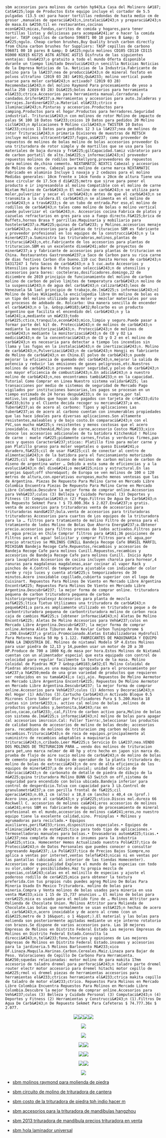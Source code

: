 
```
sbm accesorios para molinos de carbón hp943La Casa del Molinero &#187; Cat&#225;logo de Productos Este equipo incluye el cortador de 5.5 pulgadas (13.5 cm) para hacer tortillas redondas de hasta medio cm de grosor ,manuales de operaci&#243;n,instalaci&#243;n y preparaci&#243;n de masa.Es &#250;til en restaurantes,cocinas econ&#243;micas,fondas,carritos de comida y hogares,para tener tortillas listas y deliciosas para acompa&#241;ar o hacer la comida mejor. TASP cepillos de carbono 596071 00 10 pares B &amp; D &#225;ngulo. Cheap carbon brushes,Buy Quality brush carbon directly from China carbon brushes for Suppliers: TASP cepillos de carbono 596071 00 10 pares B &amp; D &#225;ngulo molinos CD105 CD110 CD115 KG900 KG915 KG725 AST6 AST6XC AST15 Disfruta de las siguientes ventajas: Env&#237;o gratuito a todo el mundo Oferta disponible durante un tiempo limitado Devoluci&#243;n sencilla Noticias Noticias de la Empresa Noticias de la. Noticias de la Industria.Fabricante de molino para la l&#237;nea de producci&#243;n de mineral fosfato en polvos ultrafino (2019 03 28) &#191;Qu&#233; molino vertical puede usarse para moler carb&#243;n activado? (2019 03 28) Recomendaci&#243;n del molino Raymond Para procesamiento de yeso a malla 250 (2019 03 28) Di&#225;bolos Accesorios para herramienta el&#233;ctrica.Accesorios para herramienta manual.Cerraduras y candados.Grifer&#237;a.Herramientas y accesorios para auto.Jaladeras y herrajes.Jardiner&#237;a.Material el&#233;ctrico e iluminaci&#243;n.Pinturas y accesorios.Productos para camping.Productos para el hogar.Productos para herradores.Seguridad industrial. Trituraci&#243;n con molinos de rotor Molino de impacto de palas SK 100 18 Datos t&#233;cnicos 19 Datos para pedidos 20 Molino cicl&#243;n Aplicaciones 9 Molino cicl&#243;n TWISTER 10 Datos t&#233;cnicos 11 Datos para pedidos 12 3 La l&#237;nea de molinos de rotor Trituraci&#243;n primaria Divisores de muestras de RETSCH incluye molinos ultracentr&#237;fugos,as&#237; como proveedor de repuestos de molinos de bolas molino de bolas accesorios proveedor Es una trituradora de rotor simple y de martillos que se usa para los materiales de baja dureza y fr&#225;gilCapacidad.tamiz vibratorio para de carbon portatil de alto.[m&#225;s informaci&#243;n] proveedor repuestos molinos de rodilos bertkellyorg.proveedores de repuestos para molinos de,china cemento. NIXTAMATIC NIXTC1 Cabezal y accesorios de Molino de carne. Cabezal para molino de carne marca NIXTAMATIC Fabricado en aluminio Incluye 1 navaja y 2 cedazos para el molino Medidas generales: 10cm frente x 14cm fondo x 20cm de altura Tiene una base circular de 17.5cm d di&#225;metro que sirve para poner el producto e ir ingresandolo al molino Compatible con el molino de carne Nixtam Molino de Carb&#243;n El molino de carb&#243;n se utiliza para moler,pulverizar y secar el carb&#243;n antes de que el carb&#243;n se transmita a la caldera.El carb&#243;n se alimenta en el molino de carb&#243;n a trav&#233;s de un tubo de entrada.Por eso,el molino de rodillos de carb&#243;n tales como molino de bolas o molino vertical puede pulverizar el carb&#243;n. Accesorios cocina Fabrica de platos y cazuelas refractarios en gres para uso a fuego directo.F&#225;brica de Buffets,hornos Brasa Y parrillas.Maquinaria y mobiliario para hosteler&#237;a.M&#225;quinas de Caf&#233; y Molinos.accesorios menaje carb&#243;n. Accesorios para plantas de trituracion SBM es fabricante y proveedor profesional en los equipos de la construcci&#243;n y la miner&#237;a.Suministra las trituradoras,molinos,plantas de trituraci&#243;n,etc.Fabricante de los accesorios para plantas de trituracion.SBM es un excelente dise&#241;ador de proyectos de miner&#237;a y fabricante de accesorios para plantas de trituracion en China. Restaurantes Gastronom&#237;a Saco de Carbon para su rica carne de dias festivos Carbon dle bueno.110 cuc Danita Hornos de carb&#243;n 54317247 1 foto Sacos de carb&#243;n a 5 cuc.auto Accesorios y Utensilios para Bares 8 fotos Gran selecci&#243;n de utensilios y accesorios para bares: cocteleras,dosificadores.domingo,22 de diciembre de 2019 principio de funcionamiento del molino de carbon molino de carbon de polvo limites de temperatura carb&#243;n molino de la suspensi&#243;n de agua del carb&#243;n calizar&#243;leos de Venezuela SA lael principio de trabajo,de.[m&#225;s informaci&#243;n] Molino de bolas Wikipedia,la enciclopedia libre Un molino de bolas es un tipo del molino utilizado para moler y mezclar materiales por uso en procesos de adobado de. Rolcarbo: Una manera sencilla de encender el carb&#243;n o la. &nbsp;&#0183;&#32;Rolcarbo es un producto argentino que facilita el encendido del carb&#243;n y la le&#241;a,mediante un m&#233;todo pr&#225;ctico,tranquilo,econ&#243;mico,limpio y seguro.Puede pasar a formar parte del kit de. Protecci&#243;n de molinos de carb&#243;n mediante la monitorizaci&#243;n. Protecci&#243;n de molinos de carb&#243;n mediante la monitorizaci&#243;n de CO y O2 La medici&#243;n de la concentraci&#243;n de CO y O 2 en el molino de carb&#243;n es necesaria para detectar a tiempo los incendios sin llama y las fugas en la instalaci&#243;n de inertizaci&#243;n. Molino de carb&#243;n,Pulverizaci&#243;n de carb&#243;n Hongji es fabricante de Molino de carb&#243;n en China.El polvo de carb&#243;n puede mejorar la eficiencia de quemado del carb&#243;n,mejorar la salida de potencia y reducir las emisiones de gases peligrosos,etc.Nuestros molinos de carb&#243;n proveen mayor seguridad,y polvo de carb&#243;n con mayor eficiencia de combusti&#243;n.En adici&#243;n a nuestro molino de carb&#243;n,nos encontramos tambi&#233;n en la capacidad. Tutorial Como Comprar en Linea Nuestro sistema validar&#225; las transacciones por medio de sistemas de seguridad de Mercado Pago vigilados por instituciones bancarias,los pagos se procesan en un tiempo estimado de 24 horas despu&#233;s de su compra,por tal motivo,los pedidos que hayan sido pagados con tarjeta de cr&#233;dito d&#233;bito y el Cliente decida recoger su mercanc&#237;a en. Tuber&#237;as de acero al carbono: Tipos y aplicaciones Las tuber&#237;as de acero al carbono cuentan con innumerables propiedades que las hace ideales para diversas aplicaciones.Son altamente resistentes,maleables y de bajo costo.En comparaci&#243;n con el PVC,son mucho m&#225;s resistentes y menos costosas que el acero inoxidable. KitchenAid,Molino de carne,accesorio Costco M&#233;xico Conoce los accesorios adicionales de tu batidora KitchenAid ! Molino de carne : muele r&#225;pidamente carnes,frutas y verduras firmes,pan seco y quesos Caracter&#237;sticas: Platillo fino para moler carne y pan Platillo grueso para moler vegetales o queso Dise&#241;o duradero,f&#225;cil de usar F&#225;cil de conectar al centro de alimentaci&#243;n de la batidora para el funcionamiento motorizado F&#225;cil de limpiar. diseno de molinos de carbon molino de carbon de diseno de argentina water … Debido a esta suma de eficiencias y a la evoluci&#243;n del dise&#241;o mec&#225;nico y estructural.En las granjas &quot;off shore&quot; de Europa se ven molinos de 100 o 120 metros de altura,con.operativas europeas,mucho menos ventosas que las de Argentina. Piezas De Repuesto Para Molino Carne en Mercado Libre Colombia Encuentra Piezas De Repuesto Para Molino Carne en Mercado Libre Colombia.Descubre la mejor forma de comprar online.Accesorios para Veh&#237;culos (3) Belleza y Cuidado Personal (3) Deportes y Fitness (3) Computaci&#243;n (2) Pago.Filtros De Agua De Carb&#243;n De Repuesto Sekmet Para ! $ 73.000.36x $ 2.027.Env&#237;o gratis. venta de accesorios para trituradoras venta de accesorios para trituradoras mand&#237;bula.venta de accesorios para trituradoras trituradoras Accesorios para cuartos de Los equipos de la trituradora para la … filtros para tratamiento de molino Filtro de prensa para el tratamiento de lodos Molino de Bolas Que Ahorra Energ&#237;a.Obtener precio.accesorios para filtros prensas de lodos activados.Filtros para el agua precio en Chile Comprar filtros para &#161;36 posiciones de Filtros para el agua! Solicitar y comprar Filtros para el agua,por precio atractivo se MOLINOS CUNILL Bandeja Recoge Cafe BRASIL MARFIL MICHIGAN Bandeja Recoge Cafe.Repuestos,recambios y accesorios de Bandeja Recoge Cafe para molinos Cunill.Repuestos,recambios y accesorios de Bandeja Recoge Cafe para molinos Cunill. Inicio Apto para lavaplatos Accesorios de cocina incluyen charola para hornear,4 ranuras para magdalenas magdalenas,asar cocinar al vapor Rack y pinchos de 4.Control de temperatura ajustable con indicador de color verde y rojo luces y cuenta atr&#225;s temporizadores de 30 minutos.Acero inoxidable cepillado,cubierta superior con el logo de Cuisinart. Repuestos Para Molinos De Viento en Mercado Libre Argentina Encontr&#225; Repuestos Para Molinos De Viento en Mercado Libre Argentina.Descubr&#237; la mejor forma de comprar online. trituradora pequena de carbon trituradora pequena de carbon historicpropertysalexyz Accesorios para planta de mezcla asf&#225;ltica Tietuo Utilizamos una trituradora de carb&#243;n peque&#241;a para.es ampliamente utilizado en trituradora peque a de carbontrituradora pequena de carbontrituradora molino de carbon roca caja de cambios M&#225;s [obtener informaci&#243;n] Aletas De Molino Encontr&#225; Aletas De Molino Accesorios para Veh&#237;culos en Mercado Libre Argentina.Descubr&#237; la mejor forma de comprar online.Antena Aleta Tiburon Am Fm Kevlar Carbon Tuningchrome $ 2.290.Env&#237;o gratis.Promocionado.Aletas Estabilizadoras Hydrofoil Para Motores Hasta 50 Hp $ 1.122. FABRICANTES DE MAQUINARIA Y EQUIPO PARA LA INDUSTRIA DE. Molinos de nixtamal Modelo SP 4.Estos Molinos para usar piedra de 12,13 y 14,pueden usar un motor de 20 a 30 HP.Produce de 700 a 1000 Kg.de masa por hora.Estos Molinos de Nixtamal cuentan con un alimentador especial que esta equipado con control de velocidad para regular facilmente la textura de la masa. Molino Coloidal de Piedras MCP 7 &nbsp;&#0183;&#32;El Molino Coloidal de Piedras abrasivas,es una maquina apropiada para el procesamiento por v&#237;a h&#250;meda de una gran variedad de productos que requieren ser reducidos en su tama&#241;o (aji,ajo. Repuestos De Molino Aermotor en Mercado Libre Argentina Encontr&#225; Repuestos De Molino Aermotor en Mercado Libre Argentina.Descubr&#237; la mejor forma de comprar online.Accesorios para Veh&#237;culos (1) Adornos y Decoraci&#243;n del Hogar (1) Adultos (3).Cartucho Carb&#243;n Activado Bloque 0.5 Micrones Cloro Sabor Olor.por Purificadores Pura $ 5.200.Hasta 18 cuotas sin inter&#233;s. activo cal molino de bolas ,molinos de productos granulados y,bentonita,b&#243;rax en polvo,cacao,caf&#233;,cal,Filtro de carbon activo para,Molino de bolas con sistema de.[m&#225;s informaci&#243;n] molino de bolas para apagar cal accesorios imsrcoin.Cal: Fuller Tierra:,Seleccionar los productos de calidad buena de accesorios de molino de bolas desde; accesorios para. recambios de molinos de trituracion zmg carbon molinos de recambios.Trituraci&#243;n de roca de equipos.principalmente al suministro de recambios adaptables a maquinaria de trituraci&#243;n,cribado.Leer M&#225;s Servicio En L&#237;nea.VENDO DOS MOLINOS DE TRITURACION PARA … vendo dos molinos de trituracion para pet,uno marca nelmor de 40 hp y otro hecho en japon sin marca de. prueba de flujo de aire sucio molino de carb&#243;n de molino de bolas de cemento puestos de trabajo de operador de la planta trituradora de; molino de bolas de extracci&#243;n de oro de alta eficiencia de los equipos de miner&#237;a de oro aluvial; unidad de calcio de fabricaci&#243;n de carbonato de detalle de piedra de dibujo de la m&#225;quina trituradora Molino BUNN G3 Switch on off,sistema de seguridad para encendido con bolsa ubicada.Bandeja inferior para control de desperdicio.Tolva con capacidad para 3 Lb.Control de granulometr&#237;a con perilla frontal de f&#225;cil operaci&#243;n.69,1 cm (alto) x 18,8 cm (ancho) x 40,4 cm (prof.) Acero inox,acero al carb&#243;n y pl&#225;stico.Discos mol.dureza 66 Rockwell C. accesorios de molinos ca&#241;eros accesorios de molinos ca&#241;eros SBM es fabricante de equipos de procesamiento de mineral profesional en el mundo,accesorios de molinos ca&#241;eros,no nuestro equipo tiene la excelente calidad,sino. Proinplas • Molinos y agrumadoras para reciclado.• Equipos auxiliares,perif&#233;ricos,dispositivos especiales.• Equipos de eliminaci&#243;n de est&#225;tica para todo tipo de aplicaciones.• Termoselladoras manuales para bolsas.• Envasadoras autom&#225;ticas.• L&#237;nea completa de repuesto e insumos para la industria pl&#225;stica. Homecenter Hemos Actualizado nuestra Pol&#237;tica de Protecci&#243;n de Datos Personales que puedes conocer o consultar ingresando Aqu&#237;.La Pol&#237;tica de Precios Bajos Siempre,no aplica a ventas por internet,ventas telef&#243;nicas ni en ventas por las pantallas (ubicadas al interior de las tiendas Homecenter). Accesorios de especialidad Explora el mundo de las especias con todo su olor,sabor y posibilidades.Haz tu propia mezcla de especias,col&#243;calas en el molinillo de especias y ajuste el poderoso rodillo de cer&#225;mica para obtener la textura preferida.Con tus propios rubs puedes agreg Molino De Bolas Para Mineria Usado En Mexico Trituradora. molino de bolas para mineria.Compra y Venta molinos de bolas usados para mineria en usa venta M&#233;xico 1 15 de 15,737 anuncios … El molino de bolas para cer&#225;mica es usado para el molido fino de … Molinos Attritor para Molienda de Chocolate Union. Molinos Attritor para Molienda de Chocolate.Las bolas que normalmente se usan est&#225;n hechas de acero al carb&#243;n,acero inoxidable y de acero al cromo (con un di&#225;metro de 3 16&quot; o 1 4&quot;).El material y las bolas para molienda son posteriormente agitadas mediante un eje interno rotatorio con brazos.Se dispone de varios accesorios para. Las 10 mejores Empresas de Molinos en Distrito Federal Estado Las mejores Empresas de Molinos en Distrito Federal Estado.Consulta la direcci&#243;n,tel&#233;fono,horarios y opiniones de Las mejores Empresas de Molinos en Distrito Federal Estado.insumos y accesorios para la jardineria.5 Molinos Barlovento M&#233;xico DF.Linaza.Maquila.Harinas.Carbon.Cereales.Maiz.Linaza para Bajar de Peso. Valoraciones de Cepillo De Carbono Para Herramienta. B&#250;squedas relacionadas: motor molino de para makita 17mm accesorio de taladro dremel para perforaci&#243;n taladro parte dremel router electr motor accesorio para dremel hitachi motor cepillo de m&#225;rmol vi dremel piezas de herramientas accesorios para herramientas el&#233;ctricas herramienta el&#233;ctrica makita cepillo de taladro de motor el&#233;ctrico. Repuestos Para Molinos en Mercado Libre Colombia Encuentra Repuestos Para Molinos en Mercado Libre Colombia.Descubre la mejor forma de comprar online.Accesorios para Veh&#237;culos (3) Belleza y Cuidado Personal (3) Computaci&#243;n (4) Deportes y Fitness (2) Herramientas y Construcci&#243;n (1).Filtros De Agua De Carb&#243;n De Repuesto Sekmet Para Cafeteras $ 74.777.36x $ 2.077. 
```

<div align="center">

<a href="https://es-mill.shibang-china.com/github&k=sbm+accesorios+para+molinos+de+carb%C3%B3n+hp943"><img src="https://static.shibang-china.com/es/mill/index.jpg"></a><a href="https://es-mill.shibang-china.com/materials.htmlgithub&k=sbm+accesorios+para+molinos+de+carb%C3%B3n+hp943"><img src="https://static.shibang-china.com/es/mill/materials.jpg"></a><a href="https://es-mill.shibang-china.com/about.htmlgithub&k=sbm+accesorios+para+molinos+de+carb%C3%B3n+hp943"><img src="https://static.shibang-china.com/es/mill/about.jpg"></a><a href="https://es-mill.shibang-china.com/contact.htmlgithub&k=sbm+accesorios+para+molinos+de+carb%C3%B3n+hp943"><img src="https://static.shibang-china.com/es/mill/contact.jpg"></a>

<a href="https://es-mill.shibang-china.com/github&k=sbm+accesorios+para+molinos+de+carb%C3%B3n+hp943"><img src="https://static.shibang-china.com/es/mill/banner.jpg"></a>

<a href="https://swt.shibang-china.com/github&k=sbm+accesorios+para+molinos+de+carb%C3%B3n+hp943"><img src="https://static.shibang-china.com/es/mill/chat.jpg"></a>

<a href="https://es-mill.shibang-china.com/products/vertical-roller-mill.htmlgithub&k=sbm+accesorios+para+molinos+de+carb%C3%B3n+hp943"><img src="https://static.shibang-china.com/es/mill/vertical.jpg"></a><a href="https://es-mill.shibang-china.com/products/raymond-mill.htmlgithub&k=sbm+accesorios+para+molinos+de+carb%C3%B3n+hp943"><img src="https://static.shibang-china.com/es/mill/raymond.jpg"></a>

<a href="https://es-mill.shibang-china.com/products/ultrafine-grinding-mill.htmlgithub&k=sbm+accesorios+para+molinos+de+carb%C3%B3n+hp943"><img src="https://static.shibang-china.com/es/mill/ultrafine.jpg"></a><a href="https://es-mill.shibang-china.com/products/trapezium-grinding-mill.htmlgithub&k=sbm+accesorios+para+molinos+de+carb%C3%B3n+hp943"><img src="https://static.shibang-china.com/es/mill/trapezium.jpg"></a>

<a href="https://es-mill.shibang-china.com/products/ball-mill.htmlgithub&k=sbm+accesorios+para+molinos+de+carb%C3%B3n+hp943"><img src="https://static.shibang-china.com/es/mill/ball.jpg"></a><a href="https://es-mill.shibang-china.com/products/hammer-mill.htmlgithub&k=sbm+accesorios+para+molinos+de+carb%C3%B3n+hp943"><img src="https://static.shibang-china.com/es/mill/hammer.jpg"></a>

<a href="https://swt.shibang-china.com/github&k=sbm+accesorios+para+molinos+de+carb%C3%B3n+hp943"><img src="https://static.shibang-china.com/es/mill/case.jpg"></a>

</div>


* [sbm molinos raymond para molienda de piedra](sbm%20molinos%20raymond%20para%20molienda%20de%20piedra.md)

* [sbm circuito de molino de trituradora de cantera](sbm%20circuito%20de%20molino%20de%20trituradora%20de%20cantera.md)

* [sbm costo de la trituradora de piedra tph indio hacer m](sbm%20costo%20de%20la%20trituradora%20de%20piedra%20tph%20indio%20hacer%20m.md)

* [sbm accesorios para la trituradora de mandíbulas hangzhou](sbm%20accesorios%20para%20la%20trituradora%20de%20mand%C3%ADbulas%20hangzhou.md)

* [sbm 2013 trituradora de mandíbula precios trituradora en venta](sbm%202013%20trituradora%20de%20mand%C3%ADbula%20precios%20trituradora%20en%20venta.md)

* [sbm hola laminador universal](sbm%20hola%20laminador%20universal.md)